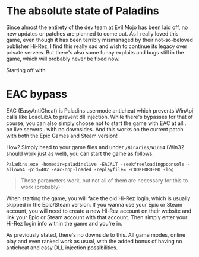 # The absolute state of Paladins
Since almost the entirety of the dev team at Evil Mojo has been laid off, no new updates or patches are planned to come out. As I really loved this game, even though it has been terribly mismanaged by their not-so-beloved publisher Hi-Rez, I find this really sad and wish to continue its legacy over private servers. 
But there's also some funny exploits and bugs still in the game, which will probably never be fixed now.

Starting off with
# EAC bypass
EAC (EasyAntiCheat) is Paladins usermode anticheat which prevents WinApi calls like LoadLibA to prevent dll injection. While there's bypasses for that of course, you can also simply choose not to start the game with EAC at all.. on live servers.. with no downsides. And this works on the current patch with both the Epic Games and Steam version!

How? Simply head to your game files and under `/Binaries/Win64` (Win32 should work just as well), you can start the game as follows:

`Paladins.exe -homedir=paladinslive -EACALT -seekfreeloadingpconsole -allow64 -pid=402 -eac-nop-loaded -replayfile= -COOKFORDEMO -log`
> These parameters work, but not all of them are necessary for this to work (probably)

When starting the game, you will face the old Hi-Rez login, which is usually skipped in the Epic/Steam version. If you wanna use your Epic or Steam account, you will need to create a new Hi-Rez account on their website and link your Epic or Steam account with that account. Then simply enter your Hi-Rez login info within the game and you're in. 

As previously stated, there's no downside to this. All game modes, online play and even ranked work as usual, with the added bonus of having no anticheat and easy DLL injection possibilities.